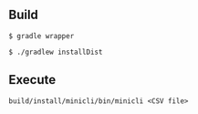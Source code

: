## Build ##
`$ gradle wrapper`

`$ ./gradlew installDist`

## Execute ##
`build/install/minicli/bin/minicli <CSV file>`


